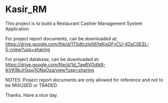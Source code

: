 # Kasir_RM
This project is to build a Restaurant Cashier Management System Application

For project report documents, can be downloaded at:
https://drive.google.com/file/d/1T5dtczIg561qKjsGFyCU-4ZaC0ESL-5-/view?usp=sharing

For project database, can be downloaded at:
https://drive.google.com/file/d/1d_TaeBVOdlkR-lkVK9bJrGquj1ONqOza/view?usp=sharing

NOTES :Project report documents are only allowed for reference and not to be MISUSED or TRADED.

Thanks.
Have a nice day.
